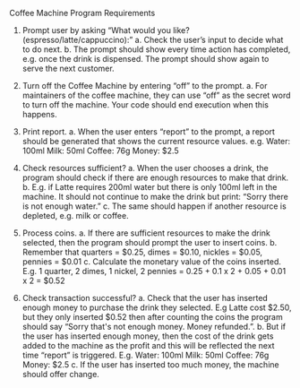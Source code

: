 Coffee Machine Program Requirements

1. Prompt user by asking “What would you like? (espresso/latte/cappuccino):”
   a. Check the user’s input to decide what to do next.
   b. The prompt should show every time action has completed, e.g. once the drink is
   dispensed. The prompt should show again to serve the next customer.

2. Turn off the Coffee Machine by entering “off” to the prompt.
   a. For maintainers of the coffee machine, they can use “off” as the secret word to turn off
   the machine. Your code should end execution when this happens.

3. Print report.
   a. When the user enters “report” to the prompt, a report should be generated that shows
   the current resource values. e.g.
   Water: 100ml
   Milk: 50ml
   Coffee: 76g
   Money: $2.5

4. Check resources sufficient?
   a. When the user chooses a drink, the program should check if there are enough
   resources to make that drink.
   b. E.g. if Latte requires 200ml water but there is only 100ml left in the machine. It should
   not continue to make the drink but print: “Sorry there is not enough water.”
   c. The same should happen if another resource is depleted, e.g. milk or coffee.

5. Process coins.
   a. If there are sufficient resources to make the drink selected, then the program should
   prompt the user to insert coins.
   b. Remember that quarters = $0.25, dimes = $0.10, nickles = $0.05, pennies = $0.01
   c. Calculate the monetary value of the coins inserted. E.g. 1 quarter, 2 dimes, 1 nickel, 2
   pennies = 0.25 + 0.1 x 2 + 0.05 + 0.01 x 2 = $0.52
6. Check transaction successful?
   a. Check that the user has inserted enough money to purchase the drink they selected.
   E.g Latte cost $2.50, but they only inserted $0.52 then after counting the coins the
   program should say “Sorry that's not enough money. Money refunded.”.
   b. But if the user has inserted enough money, then the cost of the drink gets added to the
   machine as the profit and this will be reflected the next time “report” is triggered. E.g.
   Water: 100ml
   Milk: 50ml
   Coffee: 76g
   Money: $2.5
   c. If the user has inserted too much money, the machine should offer change.
